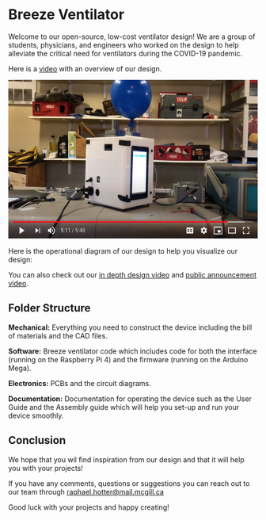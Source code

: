 #  Breeze Ventilator
Welcome to our open-source, low-cost ventilator design! We are a group of students, physicians, and engineers who worked on the design to help alleviate the critical need for ventilators during the COVID-19 pandemic.

Here is a [video](https://youtu.be/5ufh_80dSsk) with an overview of our design.

<p align="center">
  <a href="https://youtu.be/5ufh_80dSsk" target="_blank">
    <img alt="Play Introduction Video" src="media/youtube_thubnail.png" height="320">
  </a>
</p>

Here is the operational diagram of our design to help you visualize our design: 


You can also check out our [in depth design video](https://youtu.be/dRpsoaCI0QA) and [public announcement video](https://youtu.be/4-jjhEgUjkQ).

## Folder Structure
**Mechanical:** Everything you need to construct the device including the bill of materials and the CAD files.

**Software:** Breeze ventilator code which includes code for both the interface (running on the Raspberry Pi 4) and the firmware (running on the Arduino Mega).

**Electronics:** PCBs and the circuit diagrams.

**Documentation:** Documentation for operating the device such as the User Guide and the Assembly guide which will help you set-up and run your device smoothly.

## Conclusion

We hope that you wil find inspiration from our design and that it will help you with your projects! 

If you have any comments, questions or suggestions you can reach out to our team through raphael.hotter@mail.mcgill.ca

Good luck with your projects and happy creating! 
